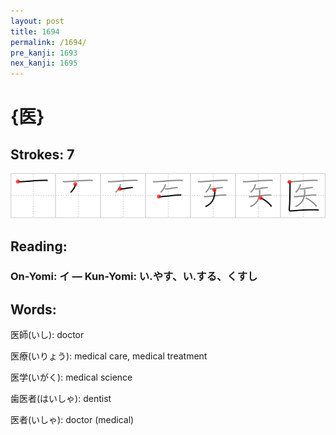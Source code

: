 ```yaml
---
layout: post
title: 1694
permalink: /1694/
pre_kanji: 1693
nex_kanji: 1695
---
```


# {医}

## Strokes: 7

<div class="stroke"><img src="../images/E58CBB.png" /></div>

## Reading:

### On-Yomi: イ &mdash; Kun-Yomi: い.やす、い.する、くすし

## Words:

医師(いし): doctor

医療(いりょう): medical care, medical treatment

医学(いがく): medical science

歯医者(はいしゃ): dentist

医者(いしゃ): doctor (medical)
